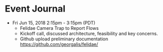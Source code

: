 # Event Journal

* Fri Jun 15, 2018 2:15pm - 3:15pm (PDT)
  * Felidae Camera Trap to Report Flows
  * Kickoff call, discussed architecture, feasibility and key concerns.
  * Github upload preliminary documentation https://github.com/georgalis/felidae/
